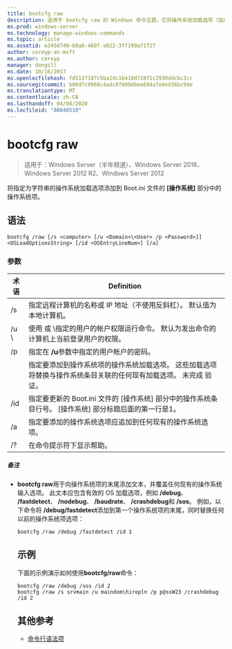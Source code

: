 ```yaml
---
title: bootcfg raw
description: 适用于 bootcfg raw 的 Windows 命令主题，它将操作系统加载选项（指定为字符串）添加到 Boot.ini 文件的操作系统部分中的操作系统项。
ms.prod: windows-server
ms.technology: manage-windows-commands
ms.topic: article
ms.assetid: e3458749-b0a0-460f-a022-3ff199a71f27
author: coreyp-at-msft
ms.author: coreyp
manager: dongill
ms.date: 10/16/2017
ms.openlocfilehash: fd5137187c5ba1dc1b410d728f1c2930ddcbc3cc
ms.sourcegitcommit: b00d7c8968c4adc8f699dbee694afe6ed36bc9de
ms.translationtype: MT
ms.contentlocale: zh-CN
ms.lasthandoff: 04/08/2020
ms.locfileid: "80848510"
---
```

# <a name="bootcfg-raw"></a>bootcfg raw

>适用于：Windows Server（半年频道）、Windows Server 2016、Windows Server 2012 R2、Windows Server 2012

将指定为字符串的操作系统加载选项添加到 Boot.ini 文件的 **[操作系统]** 部分中的操作系统项。

## <a name="syntax"></a>语法
```
bootcfg /raw [/s <computer> [/u <Domain>\<User> /p <Password>]] <OSLoadOptionsString> [/id <OSEntryLineNum>] [/a]
```
### <a name="parameters"></a>参数

|         术语          |                                                                                                            Definition                                                                                                             |
|-----------------------|-----------------------------------------------------------------------------------------------------------------------------------------------------------------------------------------------------------------------------------|
|     /s <computer>     |                                                        指定远程计算机的名称或 IP 地址（不使用反斜杠）。 默认值为本地计算机。                                                         |
| /u <Domain> \\<User>  |               使用 <User> 或 <Domain>\\<User>指定的用户的帐户权限运行命令。 默认为发出命令的计算机上当前登录用户的权限。                |
|     /p <Password>     |                                                                       指定在 **/u**参数中指定的用户帐户的密码。                                                                       |
| <OSLoadOptionsString> | 指定要添加到操作系统项的操作系统加载选项。 这些加载选项将替换与操作系统条目关联的任何现有加载选项。 未完成 <OSLoadOptions> 验证。 |
| /id <OSEntryLineNum>  |                       指定要更新的 Boot.ini 文件的 [操作系统] 部分中的操作系统条目行号。 [操作系统] 部分标题后面的第一行是1。                       |
|          /a           |                                                       指定要添加的操作系统选项应追加到任何现有的操作系统选项。                                                        |
|          /?           |                                                                                               在命令提示符下显示帮助。                                                                                                |

##### <a name="remarks"></a>备注
- **bootcfg raw**用于向操作系统项的末尾添加文本，并覆盖任何现有的操作系统输入选项。 此文本应包含有效的 OS 加载选项，例如 **/debug**、 **/fastdetect**、 **/nodebug**、 **/baudrate**、 **/crashdebug**和 **/sos**。 例如，以下命令将 **/debug/fastdetect**添加到第一个操作系统项的末尾，同时替换任何以前的操作系统项选项：
  ```
  bootcfg /raw /debug /fastdetect /id 1
  ```
  ## <a name="examples"></a><a name=BKMK_examples></a>示例
  下面的示例演示如何使用**bootcfg/raw**命令：
  ```
  bootcfg /raw /debug /sos /id 2
  bootcfg /raw /s srvmain /u maindom\hiropln /p p@ssW23 /crashdebug  /id 2
  ```
  ## <a name="additional-references"></a>其他参考
  - [命令行语法项](command-line-syntax-key.md)
